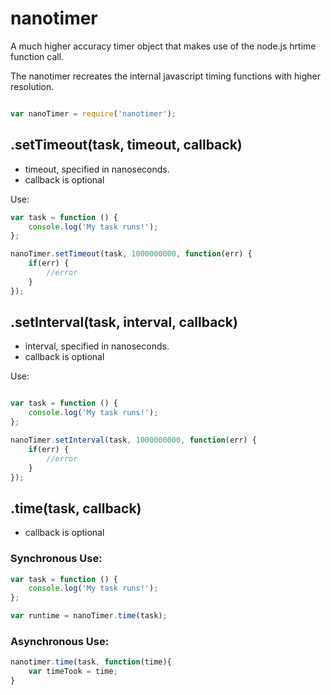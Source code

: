 # nanotimer


A much higher accuracy timer object that makes use of the node.js hrtime function call.

The nanotimer recreates the internal javascript timing functions with higher resolution.


```js

var nanoTimer = require('nanotimer');

```


## .setTimeout(task, timeout, callback)
* timeout, specified in nanoseconds.
* callback is optional

Use:
```js
var task = function () {
    console.log('My task runs!');
};

nanoTimer.setTimeout(task, 1000000000, function(err) {
    if(err) {
        //error
    }
});
```

## .setInterval(task, interval, callback)
* interval, specified in nanoseconds.
* callback is optional

Use:
```js

var task = function () {
    console.log('My task runs!');
};

nanoTimer.setInterval(task, 1000000000, function(err) {
    if(err) {
        //error
    }
});
```

## .time(task, callback)
* callback is optional

### Synchronous Use:
```js
var task = function () {
    console.log('My task runs!');
};

var runtime = nanoTimer.time(task);

```

### Asynchronous Use:
```js
nanotimer.time(task, function(time){
	var timeTook = time;
}
```

